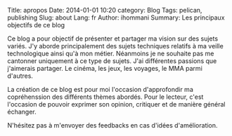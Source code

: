 Title: apropos
Date: 2014-01-01 10:20
category: Blog
Tags: pelican, publishing
Slug: about
Lang: fr
Author: ihommani
Summary: Les principaux objectifs de ce blog

Ce blog a pour objectif de présenter et partager ma vision sur des sujets variés. 
J'y aborde principalement des sujets techniques relatifs à ma veille technologique ainsi qu'à mon métier.
Néanmoins je ne souhaite pas me cantonner uniquement à ce type de sujets. 
J'ai différentes passions que j'aimerais partager. Le cinéma, les jeux, les voyages, le MMA parmi d'autres.

La création de ce blog est pour moi l'occasion d'approfondir ma copréhenssion des différents thèmes abordés.
Pour le lecteur, c'est l'occasion de pouvoir exprimer son opinion, critiquer et de manière général échanger.

N'hésitez pas à m'envoyer des feedbacks en cas d'idées d'amélioration.

